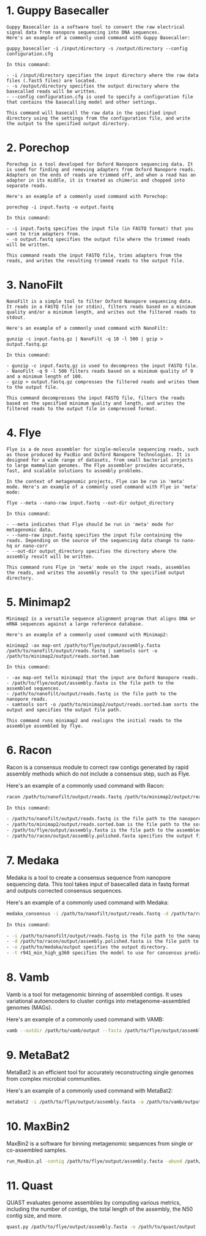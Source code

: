# 1. Guppy Basecaller

```plaintext
Guppy Basecaller is a software tool to convert the raw electrical signal data from nanopore sequencing into DNA sequences. 
Here's an example of a commonly used command with Guppy Basecaller:

guppy_basecaller -i /input/directory -s /output/directory --config configuration.cfg

In this command:

- -i /input/directory specifies the input directory where the raw data files (.fast5 files) are located.
- -s /output/directory specifies the output directory where the basecalled reads will be written.
- --config configuration.cfg is used to specify a configuration file that contains the basecalling model and other settings.

This command will basecall the raw data in the specified input directory using the settings from the configuration file, and write the output to the specified output directory.
```


# 2. Porechop

```plaintext
Porechop is a tool developed for Oxford Nanopore sequencing data. It is used for finding and removing adapters from Oxford Nanopore reads. Adapters on the ends of reads are trimmed off, and when a read has an adapter in its middle, it is treated as chimeric and chopped into separate reads.

Here's an example of a commonly used command with Porechop:

porechop -i input.fastq -o output.fastq

In this command:

- -i input.fastq specifies the input file (in FASTQ format) that you want to trim adapters from.
- -o output.fastq specifies the output file where the trimmed reads will be written.

This command reads the input FASTQ file, trims adapters from the reads, and writes the resulting trimmed reads to the output file.
```


# 3. NanoFilt

```plaintext
NanoFilt is a simple tool to filter Oxford Nanopore sequencing data. It reads in a FASTQ file (or stdin), filters reads based on a minimum quality and/or a minimum length, and writes out the filtered reads to stdout.

Here's an example of a commonly used command with NanoFilt:

gunzip -c input.fastq.gz | NanoFilt -q 10 -l 500 | gzip > output.fastq.gz

In this command:

- gunzip -c input.fastq.gz is used to decompress the input FASTQ file.
- NanoFilt -q 9 -l 500 filters reads based on a minimum quality of 9 and a minimum length of 100.
- gzip > output.fastq.gz compresses the filtered reads and writes them to the output file.

This command decompresses the input FASTQ file, filters the reads based on the specified minimum quality and length, and writes the filtered reads to the output file in compressed format.
```


# 4. Flye

```plaintext
Flye is a de novo assembler for single-molecule sequencing reads, such as those produced by PacBio and Oxford Nanopore Technologies. It is designed for a wide range of datasets, from small bacterial projects to large mammalian genomes. The Flye assembler provides accurate, fast, and scalable solutions to assembly problems.

In the context of metagenomic projects, Flye can be run in 'meta' mode. Here's an example of a commonly used command with Flye in 'meta' mode:

flye --meta --nano-raw input.fastq --out-dir output_directory 

In this command:

- --meta indicates that Flye should be run in 'meta' mode for metagenomic data.
- --nano-raw input.fastq specifies the input file containing the reads. Depending on the source of the sequencing data change to nano-hq or nano-corr
- --out-dir output_directory specifies the directory where the assembly result will be written.

This command runs Flye in 'meta' mode on the input reads, assembles the reads, and writes the assembly result to the specified output directory.
```

# 5. Minimap2

```plaintext
Minimap2 is a versatile sequence alignment program that aligns DNA or mRNA sequences against a large reference database. 

Here's an example of a commonly used command with Minimap2:

minimap2 -ax map-ont /path/to/flye/output/assembly.fasta /path/to/nanofilt/output/reads.fastq | samtools sort -o /path/to/minimap2/output/reads.sorted.bam

In this command:

- -ax map-ont tells minimap2 that the input are Oxford Nanopore reads.
- /path/to/flye/output/assembly.fasta is the file path to the assembled sequences.
- /path/to/nanofilt/output/reads.fastq is the file path to the nanopore reads.
- samtools sort -o /path/to/minimap2/output/reads.sorted.bam sorts the output and specifies the output file path.

This command runs minimap2 and realigns the initial reads to the assemblye assembled by flye.
```

# 6. Racon

Racon is a consensus module to correct raw contigs generated by rapid assembly methods which do not include a consensus step, such as Flye.

Here's an example of a commonly used command with Racon:

```bash
racon /path/to/nanofilt/output/reads.fastq /path/to/minimap2/output/reads.sorted.bam /path/to/flye/output/assembly.fasta > /path/to/racon/output/assembly.polished.fasta

In this command:

- /path/to/nanofilt/output/reads.fastq is the file path to the nanopore reads.
- /path/to/minimap2/output/reads.sorted.bam is the file path to the sorted alignment file.
- /path/to/flye/output/assembly.fasta is the file path to the assembled sequences.
- /path/to/racon/output/assembly.polished.fasta specifies the output file path.
```

# 7. Medaka

Medaka is a tool to create a consensus sequence from nanopore sequencing data. This tool takes input of basecalled data in fastq format and outputs corrected consensus sequences.

Here's an example of a commonly used command with Medaka:

```bash
medaka_consensus -i /path/to/nanofilt/output/reads.fastq -d /path/to/racon/output/assembly.polished.fasta -o /path/to/medaka/output -t r941_min_high_g360

In this command:

- -i /path/to/nanofilt/output/reads.fastq is the file path to the nanopore reads.
- -d /path/to/racon/output/assembly.polished.fasta is the file path to the polished assembly.
- -o /path/to/medaka/output specifies the output directory.
- -t r941_min_high_g360 specifies the model to use for consensus prediction.
```

# 8. Vamb
Vamb is a tool for metagenomic binning of assembled contigs. It uses variational autoencoders to cluster contigs into metagenome-assembled genomes (MAGs).

Here's an example of a commonly used command with VAMB:

```bash
vamb --outdir /path/to/vamb/output --fasta /path/to/flye/output/assembly.fasta --bamfiles /path/to/minimap2/output/reads.sorted.bam
```


# 9. MetaBat2

MetaBat2 is an efficient tool for accurately reconstructing single genomes from complex microbial communities.

Here's an example of a commonly used command with MetaBat2:

```bash
metabat2 -i /path/to/flye/output/assembly.fasta -a /path/to/vamb/output/depth.txt -o /path/to/metabat2/output
```
# 10. MaxBin2
MaxBin2 is a software for binning metagenomic sequences from single or co-assembled samples.

```bash
run_MaxBin.pl -contig /path/to/flye/output/assembly.fasta -abund /path/to/vamb/output/depth.txt -out /path/to/maxbin2/output
```
# 11. Quast
QUAST evaluates genome assemblies by computing various metrics, including the number of contigs, the total length of the assembly, the N50 contig size, and more.

```bash
quast.py /path/to/flye/output/assembly.fasta -o /path/to/quast/output
```
